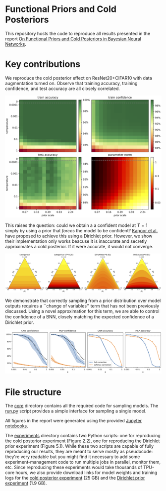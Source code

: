 # Functional Priors and Cold Posteriors

This repository hosts the code to reproduce all results presented in the report [On Functional Priors and Cold Posteriors in Bayesian Neural Networks](report.pdf).

# Key contributions

We reproduce the cold posterior effect on ResNet20+CIFAR10 with data augmentation turned on. Observe that training accuracy, training confidence, and test accuracy are all closely correlated.

![](illustrations/temp_scale_grid.png)

This raises the question: could we obtain a a confident model at $T=1$ simply by using a prior that *forces* the model to be confident? [Kapoor el al.](https://arxiv.org/abs/2203.16481) have proposed to achieve this using a Dirichlet prior. However, we show their implementation only works beacuse it is inaccurate and secretly approximates a cold posterior. If it were accurate, it would not converge.

![](illustrations/likelihood_densities.png)

We demonstrate that correctly sampling from a prior distribution over model outputs requires a ``change of variables'' term that has not been previously discussed. Using a novel approximation for this term, we are able to control the conﬁdence of a BNN, closely matching the expected conﬁdence of a Dirichlet prior.

![](illustrations/mnist_dirichlet_models.png)

# File structure

The [core](core) directory contains all the required code for sampling models. The [run.py](core/run.py) script provides a simple interface for sampling a single model.

All figures in the report were generated using the provided [Jupyter notebooks](notebooks).

The [experiments](experiments) directory contains two Python scripts: one for reproducing the cold posterior experiment (Figure 2.2), one for reproducing the Dirichlet prior experiment (Figure 5.1). While these two scripts are capable of fully reproducing our results, they are meant to serve mostly as pseudocode: they're very readable but you might find it necessary to add some experiment-management code to run multiple jobs in parallel, monitor them, etc. Since reproducing these experiments would take thousands of TPU-core hours, we also provide download links for model weights and training logs for the [cold posterior experiment](https://pub-e8bbdcbe8f6243b2a9933704a9b1d8bc.r2.dev/weights/bnn-dirichlet/resnet_cold.zip) (25 GB) and the [Dirichlet prior experiment](https://pub-e8bbdcbe8f6243b2a9933704a9b1d8bc.r2.dev/weights/bnn-dirichlet/mnist_dirichlet.zip) (1.9 GB).
